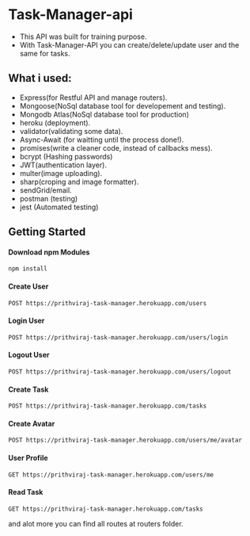 # Task-Manager-api

* This API was built for training purpose.
* With Task-Manager-API you can create/delete/update user and the same for tasks.

## What i used:

* Express(for Restful API and manage routers).
* Mongoose(NoSql database tool for developement and testing).
* Mongodb Atlas(NoSql database tool for production) 
* heroku (deployment).
* validator(validating some data).
* Async-Await (for waitting until the process done!).
* promises(write a cleaner code, instead of callbacks mess).
* bcrypt (Hashing passwords)
* JWT(authentication layer).
* multer(image uploading).
* sharp(croping and image formatter).
* sendGrid/email.
* postman (testing)
* jest (Automated testing)


## Getting Started

#### Download npm Modules
```
npm install
```

#### Create User 

```
POST https://prithviraj-task-manager.herokuapp.com/users
```

#### Login User

```
POST https://prithviraj-task-manager.herokuapp.com/users/login
```
#### Logout User 

```
POST https://prithviraj-task-manager.herokuapp.com/users/logout
```
#### Create Task 

```
POST https://prithviraj-task-manager.herokuapp.com/tasks
```
#### Create Avatar

```
POST https://prithviraj-task-manager.herokuapp.com/users/me/avatar
```
#### User Profile

```
GET https://prithviraj-task-manager.herokuapp.com/users/me
```
#### Read Task 

```
GET https://prithviraj-task-manager.herokuapp.com/tasks
```

and alot more you can find all routes at routers folder.
